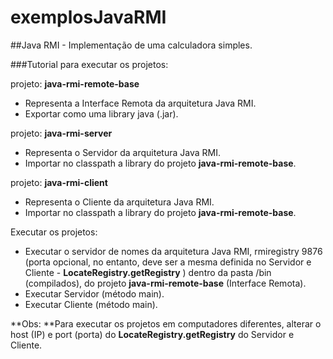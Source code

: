 # exemplosJavaRMI

##Java RMI - Implementação de uma calculadora simples.

###Tutorial para executar os projetos:

projeto: **java-rmi-remote-base**
- Representa a Interface Remota da arquitetura Java RMI.
- Exportar como uma library java (.jar).

projeto: **java-rmi-server**
- Representa o Servidor da arquitetura Java RMI.
- Importar no classpath a library do projeto **java-rmi-remote-base**.

projeto: **java-rmi-client**
- Representa o Cliente da arquitetura Java RMI.
- Importar no classpath a library do projeto **java-rmi-remote-base**.

Executar os projetos:
- Executar o servidor de nomes da arquitetura Java RMI, rmiregistry 9876 (porta opcional, no entanto, deve ser a mesma definida no Servidor e Cliente -  **LocateRegistry.getRegistry** ) dentro da pasta /bin (compilados), do projeto **java-rmi-remote-base** (Interface Remota).
- Executar Servidor (método main).
- Executar Cliente  (método main).

**Obs: **Para executar os projetos em computadores diferentes, alterar o host (IP) e port (porta) do **LocateRegistry.getRegistry** do Servidor e Cliente.

